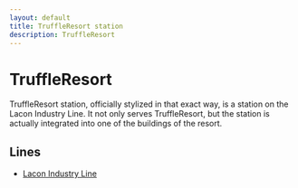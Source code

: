 ```yaml
---
layout: default
title: TruffleResort station
description: TruffleResort
---
```


# TruffleResort

TruffleResort station, officially stylized in that exact way, is a station
on the Lacon Industry Line. It not only serves TruffleResort, but the station
is actually integrated into one of the buildings of the resort.

## Lines

- [Lacon Industry Line](/rail-lines/lcn-industry-line)